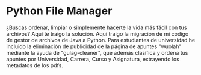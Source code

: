 # Python File Manager
 ¿Buscas ordenar, limpiar o simplemente hacerte la vida más fácil con tus archivos? Aquí te traigo la solución.  Aquí traigo la migración de mi código de gestor de archivos de Java a Python. Para estudiantes de universidad he incluido la eliminación de publicidad de la página de apuntes "wuolah" mediante la ayuda de "gulag-cleaner", que además clasifica y ordena tus apuntes por Universidad, Carrera, Curso y Asignatura, extrayendo los metadatos de los pdfs.
